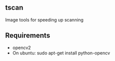 tscan
-----
Image tools for speeding up scanning


Requirements
------------
 - opencv2
  - On ubuntu:
    sudo apt-get install python-opencv
